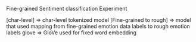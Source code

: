 Fine-grained Sentiment classification Experiment

[char-level] => char-level tokenized model
[Fine-grained to rough] => model that used mapping from fine-grained emotion data labels to rough emotion labels
glove => GloVe used for fixed word embedding
